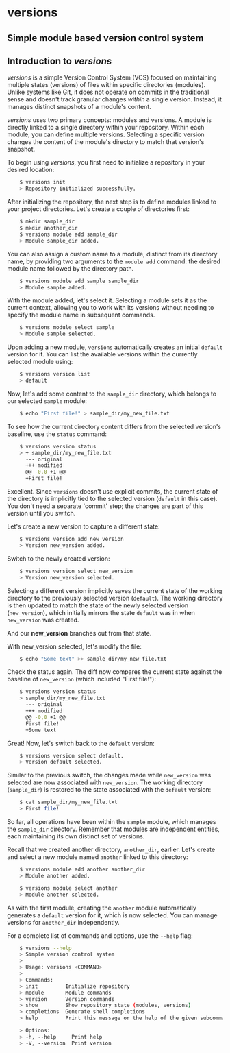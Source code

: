<h1>versions</h1>
<h2>Simple module based version control system</h2>

## Introduction to _versions_

_versions_ is a simple Version Control System (VCS) focused on maintaining multiple states (versions) of files within specific directories (modules). Unlike systems like Git, it does not operate on commits in the traditional sense and doesn't track granular changes *within* a single version. Instead, it manages distinct snapshots of a module's content.

_versions_ uses two primary concepts: modules and versions. A module is directly linked to a single directory within your repository. Within each module, you can define multiple versions. Selecting a specific version changes the content of the module's directory to match that version's snapshot.

To begin using _versions_, you first need to initialize a repository in your desired location:

```sh
    $ versions init
    > Repository initialized successfully.
```

After initializing the repository, the next step is to define modules linked to your project directories. Let's create a couple of directories first:

```sh
    $ mkdir sample_dir
    $ mkdir another_dir
    $ versions module add sample_dir
    > Module sample_dir added.
```

You can also assign a custom name to a module, distinct from its directory name, by providing two arguments to the `module add` command: the desired module name followed by the directory path.

```sh
    $ versions module add sample sample_dir
    > Module sample added.
```

With the module added, let's select it. Selecting a module sets it as the current context, allowing you to work with its versions without needing to specify the module name in subsequent commands.

```sh
    $ versions module select sample
    > Module sample selected.
```

Upon adding a new module, `versions` automatically creates an initial `default` version for it. You can list the available versions within the currently selected module using:

```sh
    $ versions version list
    > default
```

Now, let's add some content to the `sample_dir` directory, which belongs to our selected `sample` module:

```sh
    $ echo "First file!" > sample_dir/my_new_file.txt
```

To see how the current directory content differs from the selected version's baseline, use the `status` command:

```sh
    $ versions version status
    > + sample_dir/my_new_file.txt
      --- original
      +++ modified
      @@ -0,0 +1 @@
      +First file!
```

Excellent. Since `versions` doesn't use explicit commits, the current state of the directory is implicitly tied to the selected version (`default` in this case). You don't need a separate 'commit' step; the changes are part of this version until you switch.

Let's create a new version to capture a different state:

```sh
    $ versions version add new_version
    > Version new_version added.
```

Switch to the newly created version:

```sh
    $ versions version select new_version
    > Version new_version selected.
```

Selecting a different version implicitly saves the current state of the working directory to the previously selected version (`default`).
The working directory is then updated to match the state of the newly selected version (`new_version`),
which initially mirrors the state `default` was in when `new_version` was created.

And our __new_version__ branches out from that state.

With new_version selected, let's modify the file:

```sh
    $ echo "Some text" >> sample_dir/my_new_file.txt
```

Check the status again. The diff now compares the current state against the baseline of `new_version` (which included "First file!"):

```sh
    $ versions version status
    > sample_dir/my_new_file.txt 
      --- original
      +++ modified
      @@ -0,0 +1 @@
      First file!
      +Some text
```

Great! Now, let's switch back to the `default` version:

```sh
    $ versions version select default.
    > Version default selected.
```

Similar to the previous switch, the changes made while `new_version` was selected are now associated with `new_version`. The working directory (`sample_dir`) is restored to the state associated with the `default` version:

```sh
    $ cat sample_dir/my_new_file.txt
    > First file!
```

So far, all operations have been within the `sample` module, which manages the `sample_dir` directory. Remember that modules are independent entities, each maintaining its own distinct set of versions.

Recall that we created another directory, `another_dir`, earlier. Let's create and select a new module named `another` linked to this directory:

```sh
    $ versions module add another another_dir
    > Module another added.

    $ versions module select another
    > Module another selected.
```

As with the first module, creating the `another` module automatically generates a `default` version for it, which is now selected. You can manage versions for `another_dir` independently.

For a complete list of commands and options, use the `--help` flag:

```sh
    $ versions --help
    > Simple version control system
    >
    > Usage: versions <COMMAND>
    >
    > Commands:
    > init         Initialize repository
    > module       Module commands
    > version      Version commands
    > show         Show repository state (modules, versions)
    > completions  Generate shell completions
    > help         Print this message or the help of the given subcommand(s)

    > Options:
    > -h, --help     Print help
    > -V, --version  Print version
```

